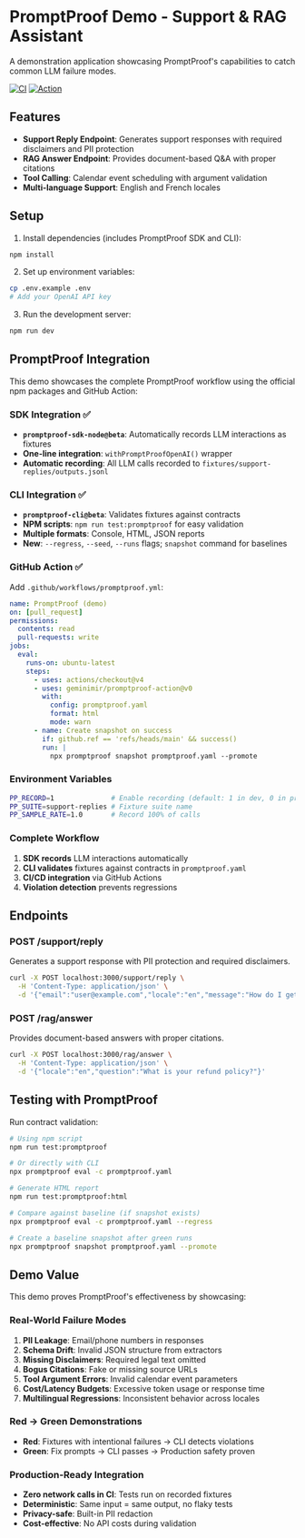# PromptProof Demo - Support & RAG Assistant

A demonstration application showcasing PromptProof's capabilities to catch common LLM failure modes.

[![CI](https://img.shields.io/github/actions/workflow/status/geminimir/promptproof-demo-project/promptproof.yml?branch=main)](https://github.com/geminimir/promptproof-demo-project/actions)
[![Action](https://img.shields.io/badge/Marketplace-promptproof--action-blue?logo=github)](https://github.com/marketplace/actions/promptproof-eval)

## Features

- **Support Reply Endpoint**: Generates support responses with required disclaimers and PII protection
- **RAG Answer Endpoint**: Provides document-based Q&A with proper citations
- **Tool Calling**: Calendar event scheduling with argument validation
- **Multi-language Support**: English and French locales

## Setup

1. Install dependencies (includes PromptProof SDK and CLI):
```bash
npm install
```

2. Set up environment variables:
```bash
cp .env.example .env
# Add your OpenAI API key
```

3. Run the development server:
```bash
npm run dev
```

## PromptProof Integration

This demo showcases the complete PromptProof workflow using the official npm packages and GitHub Action:

### **SDK Integration** ✅
- **`promptproof-sdk-node@beta`**: Automatically records LLM interactions as fixtures
- **One-line integration**: `withPromptProofOpenAI()` wrapper
- **Automatic recording**: All LLM calls recorded to `fixtures/support-replies/outputs.jsonl`

### **CLI Integration** ✅
- **`promptproof-cli@beta`**: Validates fixtures against contracts
- **NPM scripts**: `npm run test:promptproof` for easy validation
- **Multiple formats**: Console, HTML, JSON reports
- **New**: `--regress`, `--seed`, `--runs` flags; `snapshot` command for baselines

### **GitHub Action** ✅
Add `.github/workflows/promptproof.yml`:
```yaml
name: PromptProof (demo)
on: [pull_request]
permissions:
  contents: read
  pull-requests: write
jobs:
  eval:
    runs-on: ubuntu-latest
    steps:
      - uses: actions/checkout@v4
      - uses: geminimir/promptproof-action@v0
        with:
          config: promptproof.yaml
          format: html
          mode: warn
      - name: Create snapshot on success
        if: github.ref == 'refs/heads/main' && success()
        run: |
          npx promptproof snapshot promptproof.yaml --promote
```

### **Environment Variables**
```bash
PP_RECORD=1              # Enable recording (default: 1 in dev, 0 in prod)
PP_SUITE=support-replies # Fixture suite name
PP_SAMPLE_RATE=1.0       # Record 100% of calls
```

### **Complete Workflow**
1. **SDK records** LLM interactions automatically
2. **CLI validates** fixtures against contracts in `promptproof.yaml`
3. **CI/CD integration** via GitHub Actions
4. **Violation detection** prevents regressions

## Endpoints

### POST /support/reply
Generates a support response with PII protection and required disclaimers.

```bash
curl -X POST localhost:3000/support/reply \
  -H 'Content-Type: application/json' \
  -d '{"email":"user@example.com","locale":"en","message":"How do I get a refund?"}'
```

### POST /rag/answer
Provides document-based answers with proper citations.

```bash
curl -X POST localhost:3000/rag/answer \
  -H 'Content-Type: application/json' \
  -d '{"locale":"en","question":"What is your refund policy?"}'
```

## Testing with PromptProof

Run contract validation:
```bash
# Using npm script
npm run test:promptproof

# Or directly with CLI
npx promptproof eval -c promptproof.yaml

# Generate HTML report
npm run test:promptproof:html

# Compare against baseline (if snapshot exists)
npx promptproof eval -c promptproof.yaml --regress

# Create a baseline snapshot after green runs
npx promptproof snapshot promptproof.yaml --promote
```

## Demo Value

This demo proves PromptProof's effectiveness by showcasing:

### **Real-World Failure Modes**
1. **PII Leakage**: Email/phone numbers in responses
2. **Schema Drift**: Invalid JSON structure from extractors
3. **Missing Disclaimers**: Required legal text omitted
4. **Bogus Citations**: Fake or missing source URLs
5. **Tool Argument Errors**: Invalid calendar event parameters
6. **Cost/Latency Budgets**: Excessive token usage or response time
7. **Multilingual Regressions**: Inconsistent behavior across locales

### **Red → Green Demonstrations**
- **Red**: Fixtures with intentional failures → CLI detects violations
- **Green**: Fix prompts → CLI passes → Production safety proven

### **Production-Ready Integration**
- **Zero network calls in CI**: Tests run on recorded fixtures
- **Deterministic**: Same input = same output, no flaky tests
- **Privacy-safe**: Built-in PII redaction
- **Cost-effective**: No API costs during validation

